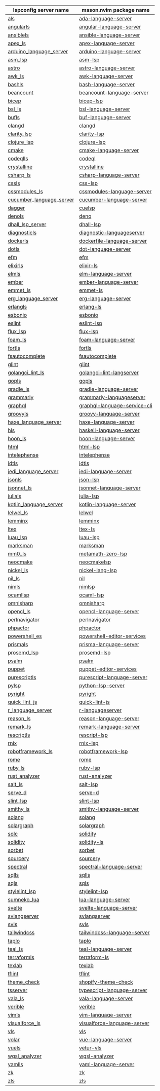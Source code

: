<!--- THIS FILE IS GENERATED. DO NOT EDIT MANUALLY. -->
| lspconfig server name | mason.nvim package name |
| --------------------- | ----------------------- |
| [als](https://github.com/neovim/nvim-lspconfig/blob/master/doc/server_configurations.md#als) | [ada-language-server](https://github.com/williamboman/mason.nvim/blob/main/PACKAGES.md#ada-language-server) |
| [angularls](https://github.com/neovim/nvim-lspconfig/blob/master/doc/server_configurations.md#angularls) | [angular-language-server](https://github.com/williamboman/mason.nvim/blob/main/PACKAGES.md#angular-language-server) |
| [ansiblels](https://github.com/neovim/nvim-lspconfig/blob/master/doc/server_configurations.md#ansiblels) | [ansible-language-server](https://github.com/williamboman/mason.nvim/blob/main/PACKAGES.md#ansible-language-server) |
| [apex_ls](https://github.com/neovim/nvim-lspconfig/blob/master/doc/server_configurations.md#apex_ls) | [apex-language-server](https://github.com/williamboman/mason.nvim/blob/main/PACKAGES.md#apex-language-server) |
| [arduino_language_server](https://github.com/neovim/nvim-lspconfig/blob/master/doc/server_configurations.md#arduino_language_server) | [arduino-language-server](https://github.com/williamboman/mason.nvim/blob/main/PACKAGES.md#arduino-language-server) |
| [asm_lsp](https://github.com/neovim/nvim-lspconfig/blob/master/doc/server_configurations.md#asm_lsp) | [asm-lsp](https://github.com/williamboman/mason.nvim/blob/main/PACKAGES.md#asm-lsp) |
| [astro](https://github.com/neovim/nvim-lspconfig/blob/master/doc/server_configurations.md#astro) | [astro-language-server](https://github.com/williamboman/mason.nvim/blob/main/PACKAGES.md#astro-language-server) |
| [awk_ls](https://github.com/neovim/nvim-lspconfig/blob/master/doc/server_configurations.md#awk_ls) | [awk-language-server](https://github.com/williamboman/mason.nvim/blob/main/PACKAGES.md#awk-language-server) |
| [bashls](https://github.com/neovim/nvim-lspconfig/blob/master/doc/server_configurations.md#bashls) | [bash-language-server](https://github.com/williamboman/mason.nvim/blob/main/PACKAGES.md#bash-language-server) |
| [beancount](https://github.com/neovim/nvim-lspconfig/blob/master/doc/server_configurations.md#beancount) | [beancount-language-server](https://github.com/williamboman/mason.nvim/blob/main/PACKAGES.md#beancount-language-server) |
| [bicep](https://github.com/neovim/nvim-lspconfig/blob/master/doc/server_configurations.md#bicep) | [bicep-lsp](https://github.com/williamboman/mason.nvim/blob/main/PACKAGES.md#bicep-lsp) |
| [bsl_ls](https://github.com/neovim/nvim-lspconfig/blob/master/doc/server_configurations.md#bsl_ls) | [bsl-language-server](https://github.com/williamboman/mason.nvim/blob/main/PACKAGES.md#bsl-language-server) |
| [bufls](https://github.com/neovim/nvim-lspconfig/blob/master/doc/server_configurations.md#bufls) | [buf-language-server](https://github.com/williamboman/mason.nvim/blob/main/PACKAGES.md#buf-language-server) |
| [clangd](https://github.com/neovim/nvim-lspconfig/blob/master/doc/server_configurations.md#clangd) | [clangd](https://github.com/williamboman/mason.nvim/blob/main/PACKAGES.md#clangd) |
| [clarity_lsp](https://github.com/neovim/nvim-lspconfig/blob/master/doc/server_configurations.md#clarity_lsp) | [clarity-lsp](https://github.com/williamboman/mason.nvim/blob/main/PACKAGES.md#clarity-lsp) |
| [clojure_lsp](https://github.com/neovim/nvim-lspconfig/blob/master/doc/server_configurations.md#clojure_lsp) | [clojure-lsp](https://github.com/williamboman/mason.nvim/blob/main/PACKAGES.md#clojure-lsp) |
| [cmake](https://github.com/neovim/nvim-lspconfig/blob/master/doc/server_configurations.md#cmake) | [cmake-language-server](https://github.com/williamboman/mason.nvim/blob/main/PACKAGES.md#cmake-language-server) |
| [codeqlls](https://github.com/neovim/nvim-lspconfig/blob/master/doc/server_configurations.md#codeqlls) | [codeql](https://github.com/williamboman/mason.nvim/blob/main/PACKAGES.md#codeql) |
| [crystalline](https://github.com/neovim/nvim-lspconfig/blob/master/doc/server_configurations.md#crystalline) | [crystalline](https://github.com/williamboman/mason.nvim/blob/main/PACKAGES.md#crystalline) |
| [csharp_ls](https://github.com/neovim/nvim-lspconfig/blob/master/doc/server_configurations.md#csharp_ls) | [csharp-language-server](https://github.com/williamboman/mason.nvim/blob/main/PACKAGES.md#csharp-language-server) |
| [cssls](https://github.com/neovim/nvim-lspconfig/blob/master/doc/server_configurations.md#cssls) | [css-lsp](https://github.com/williamboman/mason.nvim/blob/main/PACKAGES.md#css-lsp) |
| [cssmodules_ls](https://github.com/neovim/nvim-lspconfig/blob/master/doc/server_configurations.md#cssmodules_ls) | [cssmodules-language-server](https://github.com/williamboman/mason.nvim/blob/main/PACKAGES.md#cssmodules-language-server) |
| [cucumber_language_server](https://github.com/neovim/nvim-lspconfig/blob/master/doc/server_configurations.md#cucumber_language_server) | [cucumber-language-server](https://github.com/williamboman/mason.nvim/blob/main/PACKAGES.md#cucumber-language-server) |
| [dagger](https://github.com/neovim/nvim-lspconfig/blob/master/doc/server_configurations.md#dagger) | [cuelsp](https://github.com/williamboman/mason.nvim/blob/main/PACKAGES.md#cuelsp) |
| [denols](https://github.com/neovim/nvim-lspconfig/blob/master/doc/server_configurations.md#denols) | [deno](https://github.com/williamboman/mason.nvim/blob/main/PACKAGES.md#deno) |
| [dhall_lsp_server](https://github.com/neovim/nvim-lspconfig/blob/master/doc/server_configurations.md#dhall_lsp_server) | [dhall-lsp](https://github.com/williamboman/mason.nvim/blob/main/PACKAGES.md#dhall-lsp) |
| [diagnosticls](https://github.com/neovim/nvim-lspconfig/blob/master/doc/server_configurations.md#diagnosticls) | [diagnostic-languageserver](https://github.com/williamboman/mason.nvim/blob/main/PACKAGES.md#diagnostic-languageserver) |
| [dockerls](https://github.com/neovim/nvim-lspconfig/blob/master/doc/server_configurations.md#dockerls) | [dockerfile-language-server](https://github.com/williamboman/mason.nvim/blob/main/PACKAGES.md#dockerfile-language-server) |
| [dotls](https://github.com/neovim/nvim-lspconfig/blob/master/doc/server_configurations.md#dotls) | [dot-language-server](https://github.com/williamboman/mason.nvim/blob/main/PACKAGES.md#dot-language-server) |
| [efm](https://github.com/neovim/nvim-lspconfig/blob/master/doc/server_configurations.md#efm) | [efm](https://github.com/williamboman/mason.nvim/blob/main/PACKAGES.md#efm) |
| [elixirls](https://github.com/neovim/nvim-lspconfig/blob/master/doc/server_configurations.md#elixirls) | [elixir-ls](https://github.com/williamboman/mason.nvim/blob/main/PACKAGES.md#elixir-ls) |
| [elmls](https://github.com/neovim/nvim-lspconfig/blob/master/doc/server_configurations.md#elmls) | [elm-language-server](https://github.com/williamboman/mason.nvim/blob/main/PACKAGES.md#elm-language-server) |
| [ember](https://github.com/neovim/nvim-lspconfig/blob/master/doc/server_configurations.md#ember) | [ember-language-server](https://github.com/williamboman/mason.nvim/blob/main/PACKAGES.md#ember-language-server) |
| [emmet_ls](https://github.com/neovim/nvim-lspconfig/blob/master/doc/server_configurations.md#emmet_ls) | [emmet-ls](https://github.com/williamboman/mason.nvim/blob/main/PACKAGES.md#emmet-ls) |
| [erg_language_server](https://github.com/neovim/nvim-lspconfig/blob/master/doc/server_configurations.md#erg_language_server) | [erg-language-server](https://github.com/williamboman/mason.nvim/blob/main/PACKAGES.md#erg-language-server) |
| [erlangls](https://github.com/neovim/nvim-lspconfig/blob/master/doc/server_configurations.md#erlangls) | [erlang-ls](https://github.com/williamboman/mason.nvim/blob/main/PACKAGES.md#erlang-ls) |
| [esbonio](https://github.com/neovim/nvim-lspconfig/blob/master/doc/server_configurations.md#esbonio) | [esbonio](https://github.com/williamboman/mason.nvim/blob/main/PACKAGES.md#esbonio) |
| [eslint](https://github.com/neovim/nvim-lspconfig/blob/master/doc/server_configurations.md#eslint) | [eslint-lsp](https://github.com/williamboman/mason.nvim/blob/main/PACKAGES.md#eslint-lsp) |
| [flux_lsp](https://github.com/neovim/nvim-lspconfig/blob/master/doc/server_configurations.md#flux_lsp) | [flux-lsp](https://github.com/williamboman/mason.nvim/blob/main/PACKAGES.md#flux-lsp) |
| [foam_ls](https://github.com/neovim/nvim-lspconfig/blob/master/doc/server_configurations.md#foam_ls) | [foam-language-server](https://github.com/williamboman/mason.nvim/blob/main/PACKAGES.md#foam-language-server) |
| [fortls](https://github.com/neovim/nvim-lspconfig/blob/master/doc/server_configurations.md#fortls) | [fortls](https://github.com/williamboman/mason.nvim/blob/main/PACKAGES.md#fortls) |
| [fsautocomplete](https://github.com/neovim/nvim-lspconfig/blob/master/doc/server_configurations.md#fsautocomplete) | [fsautocomplete](https://github.com/williamboman/mason.nvim/blob/main/PACKAGES.md#fsautocomplete) |
| [glint](https://github.com/neovim/nvim-lspconfig/blob/master/doc/server_configurations.md#glint) | [glint](https://github.com/williamboman/mason.nvim/blob/main/PACKAGES.md#glint) |
| [golangci_lint_ls](https://github.com/neovim/nvim-lspconfig/blob/master/doc/server_configurations.md#golangci_lint_ls) | [golangci-lint-langserver](https://github.com/williamboman/mason.nvim/blob/main/PACKAGES.md#golangci-lint-langserver) |
| [gopls](https://github.com/neovim/nvim-lspconfig/blob/master/doc/server_configurations.md#gopls) | [gopls](https://github.com/williamboman/mason.nvim/blob/main/PACKAGES.md#gopls) |
| [gradle_ls](https://github.com/neovim/nvim-lspconfig/blob/master/doc/server_configurations.md#gradle_ls) | [gradle-language-server](https://github.com/williamboman/mason.nvim/blob/main/PACKAGES.md#gradle-language-server) |
| [grammarly](https://github.com/neovim/nvim-lspconfig/blob/master/doc/server_configurations.md#grammarly) | [grammarly-languageserver](https://github.com/williamboman/mason.nvim/blob/main/PACKAGES.md#grammarly-languageserver) |
| [graphql](https://github.com/neovim/nvim-lspconfig/blob/master/doc/server_configurations.md#graphql) | [graphql-language-service-cli](https://github.com/williamboman/mason.nvim/blob/main/PACKAGES.md#graphql-language-service-cli) |
| [groovyls](https://github.com/neovim/nvim-lspconfig/blob/master/doc/server_configurations.md#groovyls) | [groovy-language-server](https://github.com/williamboman/mason.nvim/blob/main/PACKAGES.md#groovy-language-server) |
| [haxe_language_server](https://github.com/neovim/nvim-lspconfig/blob/master/doc/server_configurations.md#haxe_language_server) | [haxe-language-server](https://github.com/williamboman/mason.nvim/blob/main/PACKAGES.md#haxe-language-server) |
| [hls](https://github.com/neovim/nvim-lspconfig/blob/master/doc/server_configurations.md#hls) | [haskell-language-server](https://github.com/williamboman/mason.nvim/blob/main/PACKAGES.md#haskell-language-server) |
| [hoon_ls](https://github.com/neovim/nvim-lspconfig/blob/master/doc/server_configurations.md#hoon_ls) | [hoon-language-server](https://github.com/williamboman/mason.nvim/blob/main/PACKAGES.md#hoon-language-server) |
| [html](https://github.com/neovim/nvim-lspconfig/blob/master/doc/server_configurations.md#html) | [html-lsp](https://github.com/williamboman/mason.nvim/blob/main/PACKAGES.md#html-lsp) |
| [intelephense](https://github.com/neovim/nvim-lspconfig/blob/master/doc/server_configurations.md#intelephense) | [intelephense](https://github.com/williamboman/mason.nvim/blob/main/PACKAGES.md#intelephense) |
| [jdtls](https://github.com/neovim/nvim-lspconfig/blob/master/doc/server_configurations.md#jdtls) | [jdtls](https://github.com/williamboman/mason.nvim/blob/main/PACKAGES.md#jdtls) |
| [jedi_language_server](https://github.com/neovim/nvim-lspconfig/blob/master/doc/server_configurations.md#jedi_language_server) | [jedi-language-server](https://github.com/williamboman/mason.nvim/blob/main/PACKAGES.md#jedi-language-server) |
| [jsonls](https://github.com/neovim/nvim-lspconfig/blob/master/doc/server_configurations.md#jsonls) | [json-lsp](https://github.com/williamboman/mason.nvim/blob/main/PACKAGES.md#json-lsp) |
| [jsonnet_ls](https://github.com/neovim/nvim-lspconfig/blob/master/doc/server_configurations.md#jsonnet_ls) | [jsonnet-language-server](https://github.com/williamboman/mason.nvim/blob/main/PACKAGES.md#jsonnet-language-server) |
| [julials](https://github.com/neovim/nvim-lspconfig/blob/master/doc/server_configurations.md#julials) | [julia-lsp](https://github.com/williamboman/mason.nvim/blob/main/PACKAGES.md#julia-lsp) |
| [kotlin_language_server](https://github.com/neovim/nvim-lspconfig/blob/master/doc/server_configurations.md#kotlin_language_server) | [kotlin-language-server](https://github.com/williamboman/mason.nvim/blob/main/PACKAGES.md#kotlin-language-server) |
| [lelwel_ls](https://github.com/neovim/nvim-lspconfig/blob/master/doc/server_configurations.md#lelwel_ls) | [lelwel](https://github.com/williamboman/mason.nvim/blob/main/PACKAGES.md#lelwel) |
| [lemminx](https://github.com/neovim/nvim-lspconfig/blob/master/doc/server_configurations.md#lemminx) | [lemminx](https://github.com/williamboman/mason.nvim/blob/main/PACKAGES.md#lemminx) |
| [ltex](https://github.com/neovim/nvim-lspconfig/blob/master/doc/server_configurations.md#ltex) | [ltex-ls](https://github.com/williamboman/mason.nvim/blob/main/PACKAGES.md#ltex-ls) |
| [luau_lsp](https://github.com/neovim/nvim-lspconfig/blob/master/doc/server_configurations.md#luau_lsp) | [luau-lsp](https://github.com/williamboman/mason.nvim/blob/main/PACKAGES.md#luau-lsp) |
| [marksman](https://github.com/neovim/nvim-lspconfig/blob/master/doc/server_configurations.md#marksman) | [marksman](https://github.com/williamboman/mason.nvim/blob/main/PACKAGES.md#marksman) |
| [mm0_ls](https://github.com/neovim/nvim-lspconfig/blob/master/doc/server_configurations.md#mm0_ls) | [metamath-zero-lsp](https://github.com/williamboman/mason.nvim/blob/main/PACKAGES.md#metamath-zero-lsp) |
| [neocmake](https://github.com/neovim/nvim-lspconfig/blob/master/doc/server_configurations.md#neocmake) | [neocmakelsp](https://github.com/williamboman/mason.nvim/blob/main/PACKAGES.md#neocmakelsp) |
| [nickel_ls](https://github.com/neovim/nvim-lspconfig/blob/master/doc/server_configurations.md#nickel_ls) | [nickel-lang-lsp](https://github.com/williamboman/mason.nvim/blob/main/PACKAGES.md#nickel-lang-lsp) |
| [nil_ls](https://github.com/neovim/nvim-lspconfig/blob/master/doc/server_configurations.md#nil_ls) | [nil](https://github.com/williamboman/mason.nvim/blob/main/PACKAGES.md#nil) |
| [nimls](https://github.com/neovim/nvim-lspconfig/blob/master/doc/server_configurations.md#nimls) | [nimlsp](https://github.com/williamboman/mason.nvim/blob/main/PACKAGES.md#nimlsp) |
| [ocamllsp](https://github.com/neovim/nvim-lspconfig/blob/master/doc/server_configurations.md#ocamllsp) | [ocaml-lsp](https://github.com/williamboman/mason.nvim/blob/main/PACKAGES.md#ocaml-lsp) |
| [omnisharp](https://github.com/neovim/nvim-lspconfig/blob/master/doc/server_configurations.md#omnisharp) | [omnisharp](https://github.com/williamboman/mason.nvim/blob/main/PACKAGES.md#omnisharp) |
| [opencl_ls](https://github.com/neovim/nvim-lspconfig/blob/master/doc/server_configurations.md#opencl_ls) | [opencl-language-server](https://github.com/williamboman/mason.nvim/blob/main/PACKAGES.md#opencl-language-server) |
| [perlnavigator](https://github.com/neovim/nvim-lspconfig/blob/master/doc/server_configurations.md#perlnavigator) | [perlnavigator](https://github.com/williamboman/mason.nvim/blob/main/PACKAGES.md#perlnavigator) |
| [phpactor](https://github.com/neovim/nvim-lspconfig/blob/master/doc/server_configurations.md#phpactor) | [phpactor](https://github.com/williamboman/mason.nvim/blob/main/PACKAGES.md#phpactor) |
| [powershell_es](https://github.com/neovim/nvim-lspconfig/blob/master/doc/server_configurations.md#powershell_es) | [powershell-editor-services](https://github.com/williamboman/mason.nvim/blob/main/PACKAGES.md#powershell-editor-services) |
| [prismals](https://github.com/neovim/nvim-lspconfig/blob/master/doc/server_configurations.md#prismals) | [prisma-language-server](https://github.com/williamboman/mason.nvim/blob/main/PACKAGES.md#prisma-language-server) |
| [prosemd_lsp](https://github.com/neovim/nvim-lspconfig/blob/master/doc/server_configurations.md#prosemd_lsp) | [prosemd-lsp](https://github.com/williamboman/mason.nvim/blob/main/PACKAGES.md#prosemd-lsp) |
| [psalm](https://github.com/neovim/nvim-lspconfig/blob/master/doc/server_configurations.md#psalm) | [psalm](https://github.com/williamboman/mason.nvim/blob/main/PACKAGES.md#psalm) |
| [puppet](https://github.com/neovim/nvim-lspconfig/blob/master/doc/server_configurations.md#puppet) | [puppet-editor-services](https://github.com/williamboman/mason.nvim/blob/main/PACKAGES.md#puppet-editor-services) |
| [purescriptls](https://github.com/neovim/nvim-lspconfig/blob/master/doc/server_configurations.md#purescriptls) | [purescript-language-server](https://github.com/williamboman/mason.nvim/blob/main/PACKAGES.md#purescript-language-server) |
| [pylsp](https://github.com/neovim/nvim-lspconfig/blob/master/doc/server_configurations.md#pylsp) | [python-lsp-server](https://github.com/williamboman/mason.nvim/blob/main/PACKAGES.md#python-lsp-server) |
| [pyright](https://github.com/neovim/nvim-lspconfig/blob/master/doc/server_configurations.md#pyright) | [pyright](https://github.com/williamboman/mason.nvim/blob/main/PACKAGES.md#pyright) |
| [quick_lint_js](https://github.com/neovim/nvim-lspconfig/blob/master/doc/server_configurations.md#quick_lint_js) | [quick-lint-js](https://github.com/williamboman/mason.nvim/blob/main/PACKAGES.md#quick-lint-js) |
| [r_language_server](https://github.com/neovim/nvim-lspconfig/blob/master/doc/server_configurations.md#r_language_server) | [r-languageserver](https://github.com/williamboman/mason.nvim/blob/main/PACKAGES.md#r-languageserver) |
| [reason_ls](https://github.com/neovim/nvim-lspconfig/blob/master/doc/server_configurations.md#reason_ls) | [reason-language-server](https://github.com/williamboman/mason.nvim/blob/main/PACKAGES.md#reason-language-server) |
| [remark_ls](https://github.com/neovim/nvim-lspconfig/blob/master/doc/server_configurations.md#remark_ls) | [remark-language-server](https://github.com/williamboman/mason.nvim/blob/main/PACKAGES.md#remark-language-server) |
| [rescriptls](https://github.com/neovim/nvim-lspconfig/blob/master/doc/server_configurations.md#rescriptls) | [rescript-lsp](https://github.com/williamboman/mason.nvim/blob/main/PACKAGES.md#rescript-lsp) |
| [rnix](https://github.com/neovim/nvim-lspconfig/blob/master/doc/server_configurations.md#rnix) | [rnix-lsp](https://github.com/williamboman/mason.nvim/blob/main/PACKAGES.md#rnix-lsp) |
| [robotframework_ls](https://github.com/neovim/nvim-lspconfig/blob/master/doc/server_configurations.md#robotframework_ls) | [robotframework-lsp](https://github.com/williamboman/mason.nvim/blob/main/PACKAGES.md#robotframework-lsp) |
| [rome](https://github.com/neovim/nvim-lspconfig/blob/master/doc/server_configurations.md#rome) | [rome](https://github.com/williamboman/mason.nvim/blob/main/PACKAGES.md#rome) |
| [ruby_ls](https://github.com/neovim/nvim-lspconfig/blob/master/doc/server_configurations.md#ruby_ls) | [ruby-lsp](https://github.com/williamboman/mason.nvim/blob/main/PACKAGES.md#ruby-lsp) |
| [rust_analyzer](https://github.com/neovim/nvim-lspconfig/blob/master/doc/server_configurations.md#rust_analyzer) | [rust-analyzer](https://github.com/williamboman/mason.nvim/blob/main/PACKAGES.md#rust-analyzer) |
| [salt_ls](https://github.com/neovim/nvim-lspconfig/blob/master/doc/server_configurations.md#salt_ls) | [salt-lsp](https://github.com/williamboman/mason.nvim/blob/main/PACKAGES.md#salt-lsp) |
| [serve_d](https://github.com/neovim/nvim-lspconfig/blob/master/doc/server_configurations.md#serve_d) | [serve-d](https://github.com/williamboman/mason.nvim/blob/main/PACKAGES.md#serve-d) |
| [slint_lsp](https://github.com/neovim/nvim-lspconfig/blob/master/doc/server_configurations.md#slint_lsp) | [slint-lsp](https://github.com/williamboman/mason.nvim/blob/main/PACKAGES.md#slint-lsp) |
| [smithy_ls](https://github.com/neovim/nvim-lspconfig/blob/master/doc/server_configurations.md#smithy_ls) | [smithy-language-server](https://github.com/williamboman/mason.nvim/blob/main/PACKAGES.md#smithy-language-server) |
| [solang](https://github.com/neovim/nvim-lspconfig/blob/master/doc/server_configurations.md#solang) | [solang](https://github.com/williamboman/mason.nvim/blob/main/PACKAGES.md#solang) |
| [solargraph](https://github.com/neovim/nvim-lspconfig/blob/master/doc/server_configurations.md#solargraph) | [solargraph](https://github.com/williamboman/mason.nvim/blob/main/PACKAGES.md#solargraph) |
| [solc](https://github.com/neovim/nvim-lspconfig/blob/master/doc/server_configurations.md#solc) | [solidity](https://github.com/williamboman/mason.nvim/blob/main/PACKAGES.md#solidity) |
| [solidity](https://github.com/neovim/nvim-lspconfig/blob/master/doc/server_configurations.md#solidity) | [solidity-ls](https://github.com/williamboman/mason.nvim/blob/main/PACKAGES.md#solidity-ls) |
| [sorbet](https://github.com/neovim/nvim-lspconfig/blob/master/doc/server_configurations.md#sorbet) | [sorbet](https://github.com/williamboman/mason.nvim/blob/main/PACKAGES.md#sorbet) |
| [sourcery](https://github.com/neovim/nvim-lspconfig/blob/master/doc/server_configurations.md#sourcery) | [sourcery](https://github.com/williamboman/mason.nvim/blob/main/PACKAGES.md#sourcery) |
| [spectral](https://github.com/neovim/nvim-lspconfig/blob/master/doc/server_configurations.md#spectral) | [spectral-language-server](https://github.com/williamboman/mason.nvim/blob/main/PACKAGES.md#spectral-language-server) |
| [sqlls](https://github.com/neovim/nvim-lspconfig/blob/master/doc/server_configurations.md#sqlls) | [sqlls](https://github.com/williamboman/mason.nvim/blob/main/PACKAGES.md#sqlls) |
| [sqls](https://github.com/neovim/nvim-lspconfig/blob/master/doc/server_configurations.md#sqls) | [sqls](https://github.com/williamboman/mason.nvim/blob/main/PACKAGES.md#sqls) |
| [stylelint_lsp](https://github.com/neovim/nvim-lspconfig/blob/master/doc/server_configurations.md#stylelint_lsp) | [stylelint-lsp](https://github.com/williamboman/mason.nvim/blob/main/PACKAGES.md#stylelint-lsp) |
| [sumneko_lua](https://github.com/neovim/nvim-lspconfig/blob/master/doc/server_configurations.md#sumneko_lua) | [lua-language-server](https://github.com/williamboman/mason.nvim/blob/main/PACKAGES.md#lua-language-server) |
| [svelte](https://github.com/neovim/nvim-lspconfig/blob/master/doc/server_configurations.md#svelte) | [svelte-language-server](https://github.com/williamboman/mason.nvim/blob/main/PACKAGES.md#svelte-language-server) |
| [svlangserver](https://github.com/neovim/nvim-lspconfig/blob/master/doc/server_configurations.md#svlangserver) | [svlangserver](https://github.com/williamboman/mason.nvim/blob/main/PACKAGES.md#svlangserver) |
| [svls](https://github.com/neovim/nvim-lspconfig/blob/master/doc/server_configurations.md#svls) | [svls](https://github.com/williamboman/mason.nvim/blob/main/PACKAGES.md#svls) |
| [tailwindcss](https://github.com/neovim/nvim-lspconfig/blob/master/doc/server_configurations.md#tailwindcss) | [tailwindcss-language-server](https://github.com/williamboman/mason.nvim/blob/main/PACKAGES.md#tailwindcss-language-server) |
| [taplo](https://github.com/neovim/nvim-lspconfig/blob/master/doc/server_configurations.md#taplo) | [taplo](https://github.com/williamboman/mason.nvim/blob/main/PACKAGES.md#taplo) |
| [teal_ls](https://github.com/neovim/nvim-lspconfig/blob/master/doc/server_configurations.md#teal_ls) | [teal-language-server](https://github.com/williamboman/mason.nvim/blob/main/PACKAGES.md#teal-language-server) |
| [terraformls](https://github.com/neovim/nvim-lspconfig/blob/master/doc/server_configurations.md#terraformls) | [terraform-ls](https://github.com/williamboman/mason.nvim/blob/main/PACKAGES.md#terraform-ls) |
| [texlab](https://github.com/neovim/nvim-lspconfig/blob/master/doc/server_configurations.md#texlab) | [texlab](https://github.com/williamboman/mason.nvim/blob/main/PACKAGES.md#texlab) |
| [tflint](https://github.com/neovim/nvim-lspconfig/blob/master/doc/server_configurations.md#tflint) | [tflint](https://github.com/williamboman/mason.nvim/blob/main/PACKAGES.md#tflint) |
| [theme_check](https://github.com/neovim/nvim-lspconfig/blob/master/doc/server_configurations.md#theme_check) | [shopify-theme-check](https://github.com/williamboman/mason.nvim/blob/main/PACKAGES.md#shopify-theme-check) |
| [tsserver](https://github.com/neovim/nvim-lspconfig/blob/master/doc/server_configurations.md#tsserver) | [typescript-language-server](https://github.com/williamboman/mason.nvim/blob/main/PACKAGES.md#typescript-language-server) |
| [vala_ls](https://github.com/neovim/nvim-lspconfig/blob/master/doc/server_configurations.md#vala_ls) | [vala-language-server](https://github.com/williamboman/mason.nvim/blob/main/PACKAGES.md#vala-language-server) |
| [verible](https://github.com/neovim/nvim-lspconfig/blob/master/doc/server_configurations.md#verible) | [verible](https://github.com/williamboman/mason.nvim/blob/main/PACKAGES.md#verible) |
| [vimls](https://github.com/neovim/nvim-lspconfig/blob/master/doc/server_configurations.md#vimls) | [vim-language-server](https://github.com/williamboman/mason.nvim/blob/main/PACKAGES.md#vim-language-server) |
| [visualforce_ls](https://github.com/neovim/nvim-lspconfig/blob/master/doc/server_configurations.md#visualforce_ls) | [visualforce-language-server](https://github.com/williamboman/mason.nvim/blob/main/PACKAGES.md#visualforce-language-server) |
| [vls](https://github.com/neovim/nvim-lspconfig/blob/master/doc/server_configurations.md#vls) | [vls](https://github.com/williamboman/mason.nvim/blob/main/PACKAGES.md#vls) |
| [volar](https://github.com/neovim/nvim-lspconfig/blob/master/doc/server_configurations.md#volar) | [vue-language-server](https://github.com/williamboman/mason.nvim/blob/main/PACKAGES.md#vue-language-server) |
| [vuels](https://github.com/neovim/nvim-lspconfig/blob/master/doc/server_configurations.md#vuels) | [vetur-vls](https://github.com/williamboman/mason.nvim/blob/main/PACKAGES.md#vetur-vls) |
| [wgsl_analyzer](https://github.com/neovim/nvim-lspconfig/blob/master/doc/server_configurations.md#wgsl_analyzer) | [wgsl-analyzer](https://github.com/williamboman/mason.nvim/blob/main/PACKAGES.md#wgsl-analyzer) |
| [yamlls](https://github.com/neovim/nvim-lspconfig/blob/master/doc/server_configurations.md#yamlls) | [yaml-language-server](https://github.com/williamboman/mason.nvim/blob/main/PACKAGES.md#yaml-language-server) |
| [zk](https://github.com/neovim/nvim-lspconfig/blob/master/doc/server_configurations.md#zk) | [zk](https://github.com/williamboman/mason.nvim/blob/main/PACKAGES.md#zk) |
| [zls](https://github.com/neovim/nvim-lspconfig/blob/master/doc/server_configurations.md#zls) | [zls](https://github.com/williamboman/mason.nvim/blob/main/PACKAGES.md#zls) |
